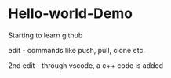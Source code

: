 # Hello-world-Demo
Starting to learn github

edit - commands like push, pull, clone etc.


2nd edit - through vscode, a c++ code is added